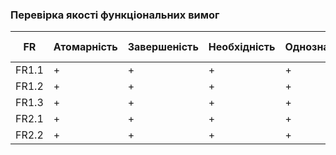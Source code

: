 ### Перевірка якості функціональних вимог

| FR | Атомарність | Завершеність | Необхідність | Однозначність | Безкоштовність реалізації | Здійсненність | Узгодженість | Відстежуваність | Перевіряємість |
|----|-------------|--------------|--------------|---------------|---------------------------|---------------|--------------|-----------------|----------------|
| FR1.1 | + | + | + | + | + | + | + | + | + |
| FR1.2 | + | + | + | + | + | + | + | + | + |
| FR1.3 | + | + | + | + | + | + | + | + | + |
| FR2.1 | + | + | + | + | + | + | + | + | + |
| FR2.2 | + | + | + | + | + | + | + | + | + |